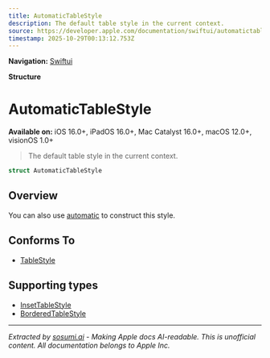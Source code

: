 ```yaml
---
title: AutomaticTableStyle
description: The default table style in the current context.
source: https://developer.apple.com/documentation/swiftui/automatictablestyle
timestamp: 2025-10-29T00:13:12.753Z
---
```


**Navigation:** [Swiftui](/documentation/swiftui)

**Structure**

# AutomaticTableStyle

**Available on:** iOS 16.0+, iPadOS 16.0+, Mac Catalyst 16.0+, macOS 12.0+, visionOS 1.0+

> The default table style in the current context.

```swift
struct AutomaticTableStyle
```

## Overview

You can also use [automatic](/documentation/swiftui/tablestyle/automatic) to construct this style.

## Conforms To

- [TableStyle](/documentation/swiftui/tablestyle)

## Supporting types

- [InsetTableStyle](/documentation/swiftui/insettablestyle)
- [BorderedTableStyle](/documentation/swiftui/borderedtablestyle)

---

*Extracted by [sosumi.ai](https://sosumi.ai) - Making Apple docs AI-readable.*
*This is unofficial content. All documentation belongs to Apple Inc.*

